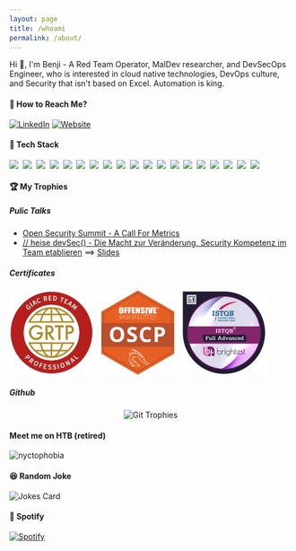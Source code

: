 ```yaml
---
layout: page
title: /whoami
permalink: /about/
---
```


Hi 👋, I'm Benji - A Red Team Operator, MalDev researcher, and DevSecOps Engineer, who is interested in cloud native technologies, DevOps culture, and Security that isn't based on Excel. Automation is king. 

#### 💬 How to Reach Me?

[![LinkedIn](https://img.shields.io/badge/-LINKEDIN-0077B5?style=for-the-badge&logo=linkedin&logoColor=white)](https://www.linkedin.com/in/benjamin-yves-trapp/)
[![Website](https://img.shields.io/badge/-WEBSITE-0077B5?style=for-the-badge&logo=jekyll&logoColor=white)](https://benjitrapp.github.io)


#### 🤖 Tech Stack

<!-- https://github.com/Ileriayo/markdown-badges -->
<img src="https://img.shields.io/badge/AWS%20-%23FF9900.svg?&style=for-the-badge&logo=amazon-aws&logoColor=white"/>&nbsp;
<img src="https://img.shields.io/badge/azure-%230072C6.svg?style=for-the-badge&logo=microsoftazure&logoColor=white"/>&nbsp;
<img src="https://img.shields.io/badge/GoogleCloud-%234285F4.svg?style=for-the-badge&logo=google-cloud&logoColor=white"/>&nbsp;
<img src="https://img.shields.io/badge/docker%20-%230db7ed.svg?&style=for-the-badge&logo=docker&logoColor=white"/>&nbsp;
<img src="https://img.shields.io/badge/kubernetes%20-%23326ce5.svg?&style=for-the-badge&logo=kubernetes&logoColor=white"/>&nbsp;
<img src="https://img.shields.io/badge/terraform-%235835CC.svg?style=for-the-badge&logo=terraform&logoColor=white"/>&nbsp;
<img src="https://img.shields.io/badge/python-3670A0?style=for-the-badge&logo=python&logoColor=ffdd54"/>&nbsp;
<img src="https://img.shields.io/badge/go-%2300ADD8.svg?style=for-the-badge&logo=go&logoColor=white"/>&nbsp;
<img src="https://img.shields.io/badge/java-%23ED8B00.svg?style=for-the-badge&logo=java&logoColor=white"/>&nbsp;
<img src="https://img.shields.io/badge/r-%23276DC3.svg?style=for-the-badge&logo=r&logoColor=white"/>&nbsp;
<img src="https://img.shields.io/badge/shell_script-%23121011.svg?style=for-the-badge&logo=gnu-bash&logoColor=white"/>&nbsp;
<img src="https://img.shields.io/badge/Linux-FCC624?style=for-the-badge&logo=linux&logoColor=black"/>&nbsp;
<img src="https://img.shields.io/badge/Kali-268BEE?style=for-the-badge&logo=kalilinux&logoColor"/>&nbsp;
<img src="https://img.shields.io/badge/Red%20Hat-EE0000?style=for-the-badge&logo=redhat&logoColor=white"/>&nbsp;
<img src="https://img.shields.io/badge/jenkins-%232C5263.svg?style=for-the-badge&logo=jenkins&logoColor=white"/>&nbsp;
<img src="https://img.shields.io/badge/chatGPT-74aa9c?style=for-the-badge&logo=openai&logoColor=white"/>&nbsp;
<img src="https://img.shields.io/badge/Prometheus-E6522C?style=for-the-badge&logo=Prometheus&logoColor=white"/>&nbsp;
<img src="https://img.shields.io/badge/splunk-%23000000.svg?style=for-the-badge&logo=splunk&logoColor=white"/>&nbsp;
<img src="https://img.shields.io/badge/-ElasticSearch-005571?style=for-the-badge&logo=elasticsearch"/>&nbsp;

#### 🏆 My Trophies

##### Pulic Talks
* [Open Security Summit - A Call For Metrics](https://open-security-summit.org/sessions/2024/mini-summits/jan/devsecops/call-for-metrics/)
* [// heise devSec() - Die Macht zur Veränderung, Security Kompetenz im Team etablieren](https://heise-devsec.de/veranstaltung-22370-21-die-macht-zur-veraenderung-security-kompetenz-im-team-etablieren.html) ==> [Slides](/assets/HeiseDevSec2024.pdf)


##### Certificates
<img height="150" src="/images/grtp.png"/>&nbsp;<img height="150" src="/images/oscp.png"/>&nbsp;<img height="150" src="/images/ctal-full.png"/>

##### Github
<p align="center">
  <img src="https://github-profile-trophy.vercel.app/?username=BenjiTrapp&row=1" alt="Git Trophies">
</p>

#### Meet me on HTB (retired)
![nyctophobia](https://www.hackthebox.eu/badge/image/226686)


#### 😆 Random Joke

![Jokes Card](https://readme-jokes.vercel.app/api)

#### 🎵 Spotify
 [![Spotify](https://novatorem.vercel.app/api/spotify?background_color=0d1117&border_color=ffffff)](https://open.spotify.com/user/el_benjo)
